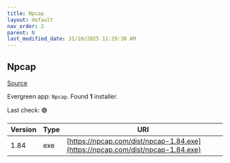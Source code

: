 ```yaml
---
title: Npcap
layout: default
nav_order: 2
parent: N
last_modified_date: 31/10/2025 11:29:38 AM
---
```


## Npcap

[Source](https://npcap.com/)

Evergreen app: `Npcap`. Found **1** installer.

Last check: 🟢

| Version | Type | URI                                                                            |
| ------- | ---- | ------------------------------------------------------------------------------ |
| 1.84    | exe  | [https://npcap.com/dist/npcap-1.84.exe](https://npcap.com/dist/npcap-1.84.exe) |
